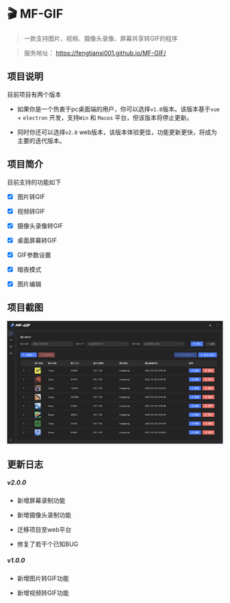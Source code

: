 # 🎬 MF-GIF

> 一款支持图片、视频、摄像头录像、屏幕共享转GIF的程序

> 服务地址： https://fengtianxi001.github.io/MF-GIF/

## 项目说明

目前项目有两个版本

- 如果你是一个热衷于pc桌面端的用户，你可以选择`v1.0`版本。该版本基于`vue` + `electron` 开发，支持`Win` 和 `Macos` 平台，但该版本将停止更新。

- 同时你还可以选择`v2.0` web版本，该版本体验更佳，功能更新更快，将成为主要的迭代版本。

## 项目简介

目前支持的功能如下

- [x]  图片转GIF

- [x]  视频转GIF

- [x]  摄像头录像转GIF

- [x]  桌面屏幕转GIF

- [x]  GIF参数设置

- [x]  暗夜模式

- [x]  图片编辑



## 项目截图

![](https://raw.githubusercontent.com/fengtianxi001/MF-GIF/v2.0/screenshot/banner_02.png)



## 更新日志

##### v2.0.0

- 新增屏幕录制功能

- 新增摄像头录制功能

- 迁移项目至web平台

- 修复了若干个已知BUG

##### v1.0.0

- 新增图片转GIF功能

- 新增视频转GIF功能


